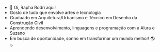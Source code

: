 - 👋 Oi, Rapha Rodri aqui!
- Gosto de tudo que envolve artes e tecnologia 
- Graduado em Arquitetura/Urbanismo e Técnico em Desenho da Construção Civil
- Aprendendo desenvolvimento, linguagens e programação com a Alura e Suzano
- Em busca de oportunidade, sonho em transformar um mundo melhor! 🌎✨

<!---
RaphaRodri/RaphaRodri is a ✨ special ✨ repository because its `README.md` (this file) appears on your GitHub profile.
You can click the Preview link to take a look at your changes.
--->

